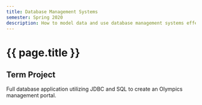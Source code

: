 ```yaml
---
title: Database Management Systems
semester: Spring 2020
description: How to model data and use database management systems effectively.
---
```


# {{ page.title }}

## Term Project

Full database application utilizing JDBC and SQL to create an Olympics management portal.


